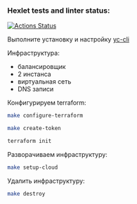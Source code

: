 ### Hexlet tests and linter status:
[![Actions Status](https://github.com/usernaimandrey/devops-for-programmers-project-76/actions/workflows/hexlet-check.yml/badge.svg)](https://github.com/usernaimandrey/devops-for-programmers-project-76/actions)

Выполните установку и настройку [yc-cli](https://cloud.yandex.ru/docs/cli/operations/install-cli)

Инфраструктура:
- балансировщик
- 2 инстанса
- виртуальная сеть
- DNS записи

Конфигурируем terraform:

```bash
make configure-terraform

make create-token

terraform init

```

Разворачиваем инфраструктуру:

```bash
make setup-cloud
```

Удалить инфраструктуру:

```bash
make destroy
```
